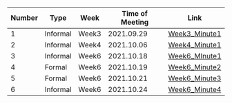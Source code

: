 | Number | Type     | Week  | Time of Meeting | Link                                                         |
| ------ | -------- | ----- | --------------- | ------------------------------------------------------------ |
| 1      | Informal | Week3 | 2021.09.29      | [Week3_Minute1](20210929_Week3_Minute1.pdf)                  |
| 2      | Informal | Week4 | 2021.10.06      | [Week4_Minute1](20211006_Week4_Minute1.pdf)                  |
| 3      | Informal | Week6 | 2021.10.18      | [Week6_MInute1](20211018_Week6_Minute1.pdf)                  |
| 4      | Formal   | Week6 | 2021.10.19      | [Week6_Minute2](20211019_Week6_FormalMeeting_Minute1.pdf)    |
| 5      | Formal   | Week6 | 2021.10.21      | [Week6_Minute3](20211021_Week6_Formal_Meeting_Minute1.pdf)   |
| 6      | Informal | Week6 | 2021.10.24      | [Week6_Minute4](20211024_Week6_Informal_Meeting_Minute1.pdf) |

